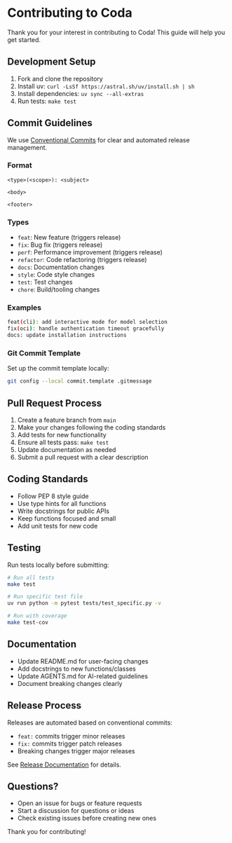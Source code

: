 # Contributing to Coda

Thank you for your interest in contributing to Coda! This guide will help you get started.

## Development Setup

1. Fork and clone the repository
2. Install uv: `curl -LsSf https://astral.sh/uv/install.sh | sh`
3. Install dependencies: `uv sync --all-extras`
4. Run tests: `make test`

## Commit Guidelines

We use [Conventional Commits](https://www.conventionalcommits.org/) for clear and automated release management.

### Format
```
<type>(<scope>): <subject>

<body>

<footer>
```

### Types
- `feat`: New feature (triggers release)
- `fix`: Bug fix (triggers release)
- `perf`: Performance improvement (triggers release)
- `refactor`: Code refactoring (triggers release)
- `docs`: Documentation changes
- `style`: Code style changes
- `test`: Test changes
- `chore`: Build/tooling changes

### Examples
```bash
feat(cli): add interactive mode for model selection
fix(oci): handle authentication timeout gracefully
docs: update installation instructions
```

### Git Commit Template
Set up the commit template locally:
```bash
git config --local commit.template .gitmessage
```

## Pull Request Process

1. Create a feature branch from `main`
2. Make your changes following the coding standards
3. Add tests for new functionality
4. Ensure all tests pass: `make test`
5. Update documentation as needed
6. Submit a pull request with a clear description

## Coding Standards

- Follow PEP 8 style guide
- Use type hints for all functions
- Write docstrings for public APIs
- Keep functions focused and small
- Add unit tests for new code

## Testing

Run tests locally before submitting:
```bash
# Run all tests
make test

# Run specific test file
uv run python -m pytest tests/test_specific.py -v

# Run with coverage
make test-cov
```

## Documentation

- Update README.md for user-facing changes
- Add docstrings to new functions/classes
- Update AGENTS.md for AI-related guidelines
- Document breaking changes clearly

## Release Process

Releases are automated based on conventional commits:
- `feat:` commits trigger minor releases
- `fix:` commits trigger patch releases
- Breaking changes trigger major releases

See [Release Documentation](docs/RELEASE.md) for details.

## Questions?

- Open an issue for bugs or feature requests
- Start a discussion for questions or ideas
- Check existing issues before creating new ones

Thank you for contributing!